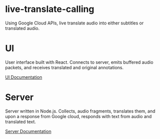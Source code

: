 # live-translate-calling

Using Google Cloud APIs, live translate audio into either subtitles or translated audio.

# UI

User interface built with React. Connects to server, emits buffered audio packets, and receives translated and original annotations.

[UI Documentation](ui/client_app/README.md)

# Server

Server written in Node.js. Collects, audio fragments, translates them, and upon a response from Google cloud, responds with text from audio and translated text.

[Server Documentation](server/speech_processing_server/README.md)
